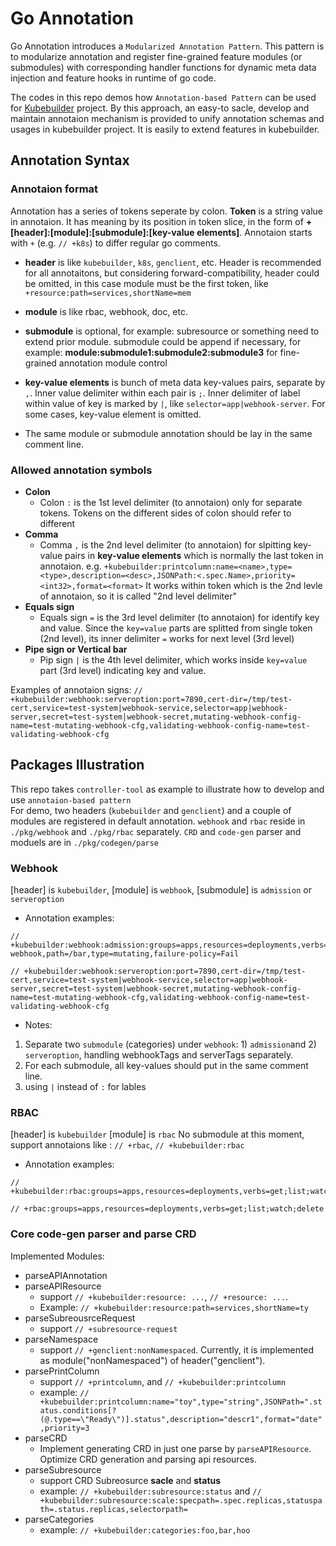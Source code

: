 # Go Annotation
Go Annotation introduces a `Modularized Annotation Pattern`. This pattern is to modularize annotation and register fine-grained feature modules (or submodules) with corresponding handler functions for dynamic meta data injection and feature hooks in runtime of go code.

The codes in this repo demos how `Annotation-based Pattern` can be used for [Kubebuilder](https://github.com/kubernetes-sigs/kubebuilder) project. By this approach, an easy-to sacle, develop and maintain annotaion mechanism is provided to unify annotation schemas and usages in kubebuilder project. It is easily to extend features in kubebuilder.

## Annotation Syntax
### Annotaion format
Annotation has a series of tokens seperate by colon. **Token** is a string value in annotaion. It has meaning by its position in token slice, in the form of **+[header]:[module]:[submodule]:[key-value elements]**. Annotaion starts with `+` (e.g. `// +k8s`) to differ regular go comments.

- **header** is like `kubebuilder`, `k8s`, `genclient`, etc. Header is recommended for all annotaitons, but considering forward-compatibility, header could be omitted, in this case module must be the first token, like `+resource:path=services,shortName=mem`

- **module** is like rbac, webhook, doc, etc. 
- **submodule** is optional, for example: subresource or something need to extend prior module. submodule could be append if necessary, for example: **module:submodule1:submodule2:submodule3** for fine-grained annotation module control

- **key-value elements** is bunch of meta data key-values pairs, separate by `,`. Inner value delimiter within each pair is `;`. Inner delimiter of label within value of key is marked by `|`, like `selector=app|webhook-server`. For some cases, key-value element is omitted.

- The same module or submodule annotation should be lay in the same comment line.

### Allowed annotation symbols
- **Colon**
  - Colon `:` is the 1st level delimiter (to annotaion) only for separate tokens. Tokens on the different sides of colon should refer to different
- **Comma**
  - Comma `,` is the 2nd level delimiter (to annotaion) for slpitting key-value pairs in **key-value elements** which is normally the last token in annotaion. e.g. `+kubebuilder:printcolumn:name=<name>,type=<type>,description=<desc>,JSONPath:<.spec.Name>,priority=<int32>,format=<format>` It works within token which is the 2nd levle of annotaion, so it is called "2nd level delimiter"
- **Equals sign**
  - Equals sign `=` is the 3rd level delimiter (to annotaion) for identify key and value. Since the `key=value` parts are splitted from single token (2nd level), its inner delimiter `=` works for next level (3rd level)
- **Pipe sign or Vertical bar**
  - Pip sign `|` is the 4th level delimiter, which works inside `key=value` part (3rd level) indicating key and value.

Examples of annotaion signs:
`// +kubebuilder:webhook:serveroption:port=7890,cert-dir=/tmp/test-cert,service=test-system|webhook-service,selector=app|webhook-server,secret=test-system|webhook-secret,mutating-webhook-config-name=test-mutating-webhook-cfg,validating-webhook-config-name=test-validating-webhook-cfg`


## Packages Illustration
This repo takes `controller-tool` as example to illustrate how to develop and use `annotaion-based pattern`  
For demo, two headers (`kubebuilder` and `genclient`) and a couple of modules are registered in default annotation.
`webhook` and `rbac` reside in `./pkg/webhook` and `./pkg/rbac` separately. `CRD` and `code-gen` parser and moduels are in `./pkg/codegen/parse`

### Webhook
[header] is `kubebuilder`,
[module] is `webhook`,
[submodule] is `admission` or `serveroption`

- Annotation examples:
```golang
// +kubebuilder:webhook:admission:groups=apps,resources=deployments,verbs=CREATE;UPDATE,name=bar-webhook,path=/bar,type=mutating,failure-policy=Fail

// +kubebuilder:webhook:serveroption:port=7890,cert-dir=/tmp/test-cert,service=test-system|webhook-service,selector=app|webhook-server,secret=test-system|webhook-secret,mutating-webhook-config-name=test-mutating-webhook-cfg,validating-webhook-config-name=test-validating-webhook-cfg
```
- Notes:
1. Separate two `submodule` (categories) under `webhook`: 1) `admission`and 2) `serveroption`, handling webhookTags and serverTags separately.
2. For each submodule, all key-values should put in the same comment line.
3. using `|` instead of `:` for lables

### RBAC
[header] is `kubebuilder`
[module] is `rbac`
No submodule at this moment, support annotaions like : `// +rbac`, `// +kubebuilder:rbac`

- Annotation examples:
```golang
// +kubebuilder:rbac:groups=apps,resources=deployments,verbs=get;list;watch;delete

// +rbac:groups=apps,resources=deployments,verbs=get;list;watch;delete
```

### Core code-gen parser and parse CRD

Implemented Modules:
- parseAPIAnnotation
- parseAPIResource
  - support `// +kubebuilder:resource: ...`, `// +resource: ...`. 
  - Example: `// +kubebuilder:resource:path=services,shortName=ty`
- parseSubreousrceRequest
  - support `// +subresource-request`
- parseNamespace
  - support `// +genclient:nonNamespaced`. Currently, it is implemented as module("nonNamespaced") of header("genclient").
- parsePrintColumn
  - support `// +printcolumn`, and `// +kubebuilder:printcolumn`
  - example: `// +kubebuilder:printcolumn:name="toy",type="string",JSONPath=".status.conditions[?(@.type==\"Ready\")].status",description="descr1",format="date",priority=3`
- parseCRD
  - Implement generating CRD in just one parse by `parseAPIResource`. Optimize CRD generation and parsing api resources.
- parseSubresource
  - support CRD Subreosurce **sacle** and **status**
  - example: `// +kubebuilder:subresource:status` and `// +kubebuilder:subresource:scale:specpath=.spec.replicas,statuspath=.status.replicas,selectorpath=`
- parseCategories
  - example: `// +kubebuilder:categories:foo,bar,hoo`
